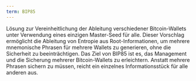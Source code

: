 ```yaml
---
term: BIP85
---
```


Lösung zur Vereinheitlichung der Ableitung verschiedener Bitcoin-Wallets unter Verwendung eines einzigen Master-Seed für alle. Dieser Vorschlag ermöglicht die Ableitung von Entropie aus Root-Informationen, um mehrere mnemonische Phrasen für mehrere Wallets zu generieren, ohne die Sicherheit zu beeinträchtigen. Das Ziel von BIP85 ist es, das Management und die Sicherung mehrerer Bitcoin-Wallets zu erleichtern. Anstatt mehrere Phrasen sichern zu müssen, reicht ein einzelnes Informationsstück für alle anderen aus.
